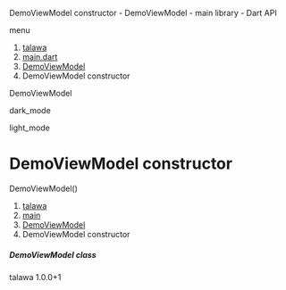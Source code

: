 




DemoViewModel constructor - DemoViewModel - main library - Dart API







menu

1. [talawa](../../index.html)
2. [main.dart](../../main/main-library.html)
3. [DemoViewModel](../../main/DemoViewModel-class.html)
4. DemoViewModel constructor

DemoViewModel


dark\_mode

light\_mode




# DemoViewModel constructor


DemoViewModel()

 


1. [talawa](../../index.html)
2. [main](../../main/main-library.html)
3. [DemoViewModel](../../main/DemoViewModel-class.html)
4. DemoViewModel constructor

##### DemoViewModel class





talawa
1.0.0+1






